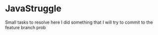 # JavaStruggle
Small tasks to resolve
here  I did something that I will try to commit to the feature branch prob

